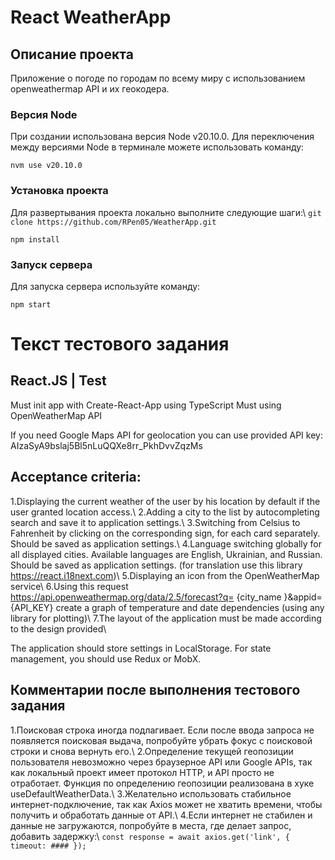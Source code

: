 # React WeatherApp

## Описание проекта
Приложение о погоде по городам по всему миру с использованием openweathermap API и их геокодера.

### Версия Node
При создании использована версия Node v20.10.0. Для переключения между версиями Node в терминале можете использовать команду:

`nvm use v20.10.0`

### Установка проекта
Для развертывания проекта локально выполните следующие шаги:\\
`git clone https://github.com/RPen05/WeatherApp.git`

`npm install`

### Запуск сервера
Для запуска сервера используйте команду:

`npm start`

# Текст тестового задания
## React.JS | Test
Must init app with Create-React-App using TypeScript
Must using OpenWeatherMap API

If you need Google Maps API for geolocation you can use provided API key:
AIzaSyA9bslaj5Bl5nLuQQXe8rr_PkhDvvZqzMs


## Acceptance criteria:
1.Displaying the current weather of the user by his location by default if the user granted location access.\\
2.Adding a city to the list by autocompleting search and save it to application settings.\\
3.Switching from Celsius to Fahrenheit by clicking on the corresponding sign, for each card separately. Should be saved as application settings.\\
4.Language switching globally for all displayed cities. Available languages are English, Ukrainian, and Russian. Should be saved as application settings. (for translation use this library https://react.i18next.com)\\
5.Displaying an icon from the OpenWeatherMap service\\
6.Using this request https://api.openweathermap.org/data/2.5/forecast?q= {city_name }&appid={API_KEY} create a graph of temperature and date dependencies (using any library for plotting)\\
7.The layout of the application must be made according to the design provided\\

The application should store settings in LocalStorage.
For state management, you should use Redux or MobX.


## Комментарии после выполнения тестового задания
1.Поисковая строка иногда подлагивает. Если после ввода запроса не появляется поисковая выдача, попробуйте убрать фокус с поисковой строки и снова вернуть его.\\
2.Определение текущей геопозиции пользователя невозможно через браузерное API или Google APIs, так как локальный проект имеет протокол HTTP, и API просто не отработает. Функция по определению геопозиции реализована в хуке useDefaultWeatherData.\\
3.Желательно использовать стабильное интернет-подключение, так как Axios может не хватить времени, чтобы получить и обработать данные от API.\\
4.Если интернет не стабилен и данные не загружаются, попробуйте в места, где делает запрос, добавить задержку:\\
`const response = await axios.get('link', { timeout: #### });`

  
